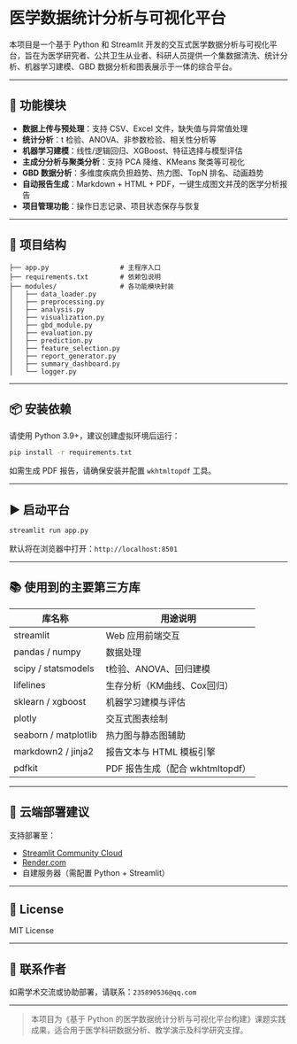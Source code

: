 # 医学数据统计分析与可视化平台

本项目是一个基于 Python 和 Streamlit 开发的交互式医学数据分析与可视化平台，旨在为医学研究者、公共卫生从业者、科研人员提供一个集数据清洗、统计分析、机器学习建模、GBD 数据分析和图表展示于一体的综合平台。

---

## 🔧 功能模块

* **数据上传与预处理**：支持 CSV、Excel 文件，缺失值与异常值处理
* **统计分析**：t 检验、ANOVA、非参数检验、相关性分析等
* **机器学习建模**：线性/逻辑回归、XGBoost、特征选择与模型评估
* **主成分分析与聚类分析**：支持 PCA 降维、KMeans 聚类等可视化
* **GBD 数据分析**：多维度疾病负担趋势、热力图、TopN 排名、动画趋势
* **自动报告生成**：Markdown + HTML + PDF，一键生成图文并茂的医学分析报告
* **项目管理功能**：操作日志记录、项目状态保存与恢复

---

## 🧱 项目结构

```
├── app.py                  # 主程序入口
├── requirements.txt        # 依赖包说明
├── modules/                # 各功能模块封装
│   ├── data_loader.py
│   ├── preprocessing.py
│   ├── analysis.py
│   ├── visualization.py
│   ├── gbd_module.py
│   ├── evaluation.py
│   ├── prediction.py
│   ├── feature_selection.py
│   ├── report_generator.py
│   ├── summary_dashboard.py
│   └── logger.py
```

---

## 📦 安装依赖

请使用 Python 3.9+，建议创建虚拟环境后运行：

```bash
pip install -r requirements.txt
```

如需生成 PDF 报告，请确保安装并配置 `wkhtmltopdf` 工具。

---

## ▶️ 启动平台

```bash
streamlit run app.py
```

默认将在浏览器中打开：`http://localhost:8501`

---

## 📚 使用到的主要第三方库

| 库名称                  | 用途说明                     |
| -------------------- | ------------------------ |
| streamlit            | Web 应用前端交互               |
| pandas / numpy       | 数据处理                     |
| scipy / statsmodels  | t检验、ANOVA、回归建模           |
| lifelines            | 生存分析（KM曲线、Cox回归）         |
| sklearn / xgboost    | 机器学习建模与评估                |
| plotly               | 交互式图表绘制                  |
| seaborn / matplotlib | 热力图与静态图辅助                |
| markdown2 / jinja2   | 报告文本与 HTML 模板引擎          |
| pdfkit               | PDF 报告生成（配合 wkhtmltopdf） |

---

## 🚀 云端部署建议

支持部署至：

* [Streamlit Community Cloud](https://share.streamlit.io)
* [Render.com](https://render.com)
* 自建服务器（需配置 Python + Streamlit）

---

## 📄 License

MIT License

---

## 🙋 联系作者

如需学术交流或协助部署，请联系：`235890536@qq.com`

---

> 本项目为《基于 Python 的医学数据统计分析与可视化平台构建》课题实践成果，适合用于医学科研数据分析、教学演示及科学研究支撑。
